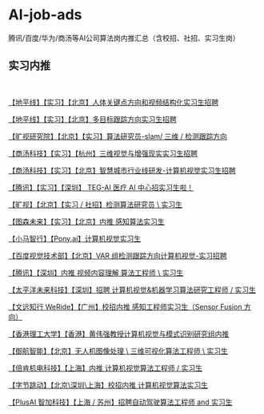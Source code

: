 # AI-job-ads
腾讯/百度/华为/商汤等AI公司算法岗内推汇总（含校招、社招、实习生岗）

## 实习内推

<br>

[【地平线】【实习】【北京】人体关键点方向和视频结构化实习生招聘 ](http://bbs.cvmart.net/topics/1070)

[【地平线】【实习】【北京】多目标跟踪方向实习生招聘 ](http://bbs.cvmart.net/topics/1053/job)

[【旷视研究院】【北京】【实习】算法研究员-slam/ 三维 / 检测跟踪方向](http://bbs.cvmart.net/topics/1031/job)

[【商汤科技】【实习】【杭州】三维视觉与增强现实实习生招聘](http://bbs.cvmart.net/topics/883/cv)

[【商汤科技】【实习】【北京】智慧城市行业线研发-计算机视觉实习生招聘](http://bbs.cvmart.net/topics/879/job)

[【腾讯】【实习】【深圳】 TEG-AI 医疗 AI 中心招实习生啦！](http://bbs.cvmart.net/topics/812/job)

[【旷视】【北京】【实习 / 社招】检测算法研究员 \ 实习生](http://bbs.cvmart.net/topics/467/megvii-recruit)

[【图森未来】【实习】【北京】内推 感知算法实习生](http://bbs.cvmart.net/topics/692/tusenweilai-job)

[【小马智行】【Pony.ai】计算机视觉实习生 ](http://bbs.cvmart.net/topics/562)

[【百度视觉技术部】【北京】VAR 组检测跟踪方向计算机视觉-实习招聘](http://bbs.cvmart.net/topics/545/baidu-job)

[【腾讯】【深圳】内推 视频内容理解 算法工程师 \ 实习生 ](http://bbs.cvmart.net/topics/440/Tencent--recruit)

[【太平洋未来科技】【深圳】招聘 计算机视觉&机器学习算法研究工程师 / 实习生 ](http://bbs.cvmart.net/topics/465/pacificfuture-recruit)

[【文远知行 WeRide】【广州】校招内推 感知工程师实习生（Sensor Fusion 方向） ](http://bbs.cvmart.net/topics/462/WeRide-job)

[【香港理工大学】【香港】黄伟强教授计算机视觉与模式识别研究组内推 ](http://bbs.cvmart.net/topics/456/polyu-recruit)

[【御航智能】【北京】无人机图像处理 \ 三维可视化算法工程师 \ 实习生 ](http://bbs.cvmart.net/topics/455/hangkongai-recruit)

[【倍肯机电科技】【上海】内推 计算机视觉算法工程师 / 实习生 ](http://bbs.cvmart.net/topics/346/beikeng-recruit)

[【字节跳动】【北京\深圳\上海】校招内推 计算机视觉算法实习生 ](http://bbs.cvmart.net/topics/357/bytedance-recruit)

[【PlusAI 智加科技】【上海 / 苏州】招聘自动驾驶算法工程师 and 实习生 ](http://bbs.cvmart.net/topics/374)
